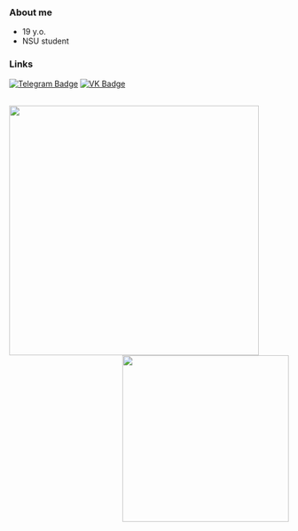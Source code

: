 ### About me
- 19 y.o.
- NSU student

### Links
[![Telegram Badge](https://img.shields.io/badge/Telegram-0?style=for-the-badge&logo=appveyor&logo=Telegram&logoColor=white&color=9cf)](https://t.me/sidey383)
[![VK Badge](https://img.shields.io/badge/VK-0?style=for-the-badge&logo=appveyor&logo=Telegram&logoColor=white&color=blue)](https://vk.com/sidey383)


<br>

<a href="https://github.com/anuraghazra/github-readme-stats">
  <img align="left" width="450" src="https://github-readme-stats.vercel.app/api?username=sidey383&show_icons=true&theme=tokyonight&cache_seconds=1800" />
</a>

<a href="https://github.com/anuraghazra/github-readme-stats">
  <img align="right" width="300" src="https://github-readme-stats.vercel.app/api/top-langs/?username=sidey383&show_icons=true&theme=cobalt&layout=compact&cache_seconds=1800" />
</a>

<br clear="all" />
